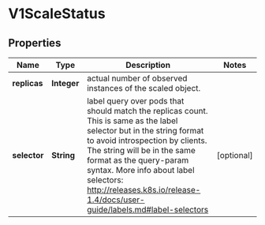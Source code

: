 
# V1ScaleStatus

## Properties
Name | Type | Description | Notes
------------ | ------------- | ------------- | -------------
**replicas** | **Integer** | actual number of observed instances of the scaled object. | 
**selector** | **String** | label query over pods that should match the replicas count. This is same as the label selector but in the string format to avoid introspection by clients. The string will be in the same format as the query-param syntax. More info about label selectors: http://releases.k8s.io/release-1.4/docs/user-guide/labels.md#label-selectors |  [optional]



